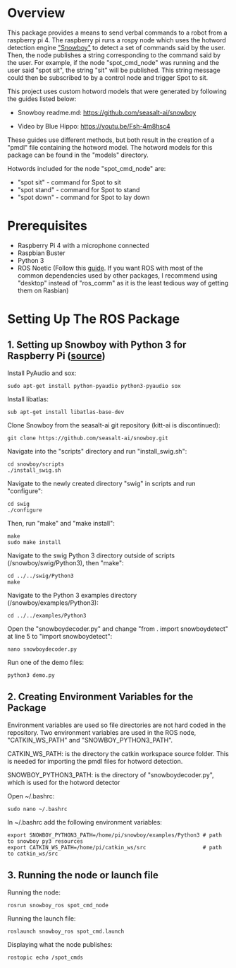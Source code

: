 # Overview

This package provides a means to send verbal commands to a robot from a raspberry pi 4. The raspberry pi runs a rospy node which uses the hotword detection engine ["Snowboy"](https://github.com/seasalt-ai/snowboy.git) to detect a set of commands said by the user.  Then, the node publishes a string corresponding to the command said by the user. For example, if the node "spot_cmd_node" was running and the user said "spot sit", the string "sit" will be published. This string message could then be subscribed to by a control node and trigger Spot to sit.

This project uses custom hotword models that were generated by following the guides listed below:

- Snowboy readme.md: https://github.com/seasalt-ai/snowboy

- Video by Blue Hippo: https://youtu.be/Fsh-4m8hsc4

These guides use different methods, but both result in the creation of a "pmdl" file containing the hotword model. The hotword models for this package can be found in the "models" directory.

Hotwords included for the node "spot_cmd_node" are:

- "spot sit" - command for Spot to sit
- "spot stand" - command for Spot to stand
- "spot down" - command for Spot to lay down

# Prerequisites

- Raspberry Pi 4 with a microphone connected
- Raspbian Buster
- Python 3
- ROS Noetic (Follow this [guide](https://varhowto.com/install-ros-noetic-raspberry-pi-4/#ROS_Noetic_Raspberry_Pi##). If you want ROS with most of the common dependencies used by other packages, I recommend using "desktop" instead of "ros_comm" as it is the least tedious way of getting them on Rasbian)

# Setting Up The ROS Package

## 1. Setting up Snowboy with Python 3 for Raspberry Pi ([source](https://youtu.be/nClsUOJXsTI))

Install PyAudio and sox:

```
sudo apt-get install python-pyaudio python3-pyaudio sox
```

Install libatlas:

```
sub apt-get install libatlas-base-dev
```

Clone Snowboy from the seasalt-ai git repository (kitt-ai is discontinued):

```
git clone https://github.com/seasalt-ai/snowboy.git
```

Navigate into the "scripts" directory and run "install_swig.sh":

```
cd snowboy/scripts
./install_swig.sh
```

Navigate to the newly created directory "swig" in scripts and run "configure":

```
cd swig
./configure
```

Then, run "make" and "make install":

```
make
sudo make install
```

Navigate to the swig Python 3 directory outside of scripts (/snowboy/swig/Python3), then "make":

```
cd ../../swig/Python3
make
```

Navigate to the Python 3 examples directory (/snowboy/examples/Python3):

```
cd ../../examples/Python3
```

 Open the "snowboydecoder.py" and change "from . import snowboydetect" at line 5 to "import snowboydetect":

```
nano snowboydecoder.py
```

Run one of the demo files:

```
python3 demo.py
```

## 2. Creating Environment Variables for the Package

Environment variables are used so file directories are not hard coded in the repository. Two environment variables are used in the ROS node, "CATKIN_WS_PATH" and "SNOWBOY_PYTHON3_PATH". 

CATKIN_WS_PATH: is the directory the catkin workspace source folder. This is needed for importing the pmdl files for hotword detection.

SNOWBOY_PYTHON3_PATH:  is the directory of "snowboydecoder.py", which is used for the hotword detector

Open ~/.bashrc:

```
sudo nano ~/.bashrc
```

In ~/.bashrc add the following environment variables:

```
export SNOWBOY_PYTHON3_PATH=/home/pi/snowboy/examples/Python3 # path to snowboy py3 resources
export CATKIN_WS_PATH=/home/pi/catkin_ws/src				  # path to catkin_ws/src
```

## 3. Running the node or launch file

Running the node:

```
rosrun snowboy_ros spot_cmd_node
```

Running the launch file:

```
roslaunch snowboy_ros spot_cmd.launch
```

Displaying what the node publishes:

```
rostopic echo /spot_cmds
```

